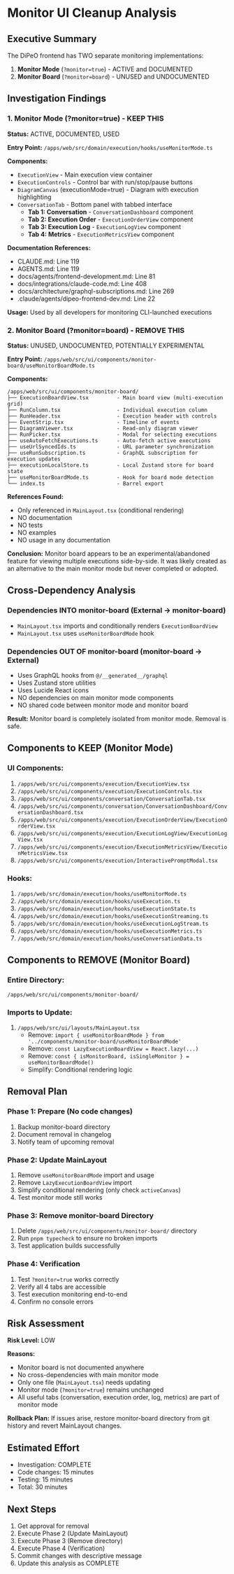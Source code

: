 # Monitor UI Cleanup Analysis

## Executive Summary

The DiPeO frontend has TWO separate monitoring implementations:
1. **Monitor Mode** (`?monitor=true`) - ACTIVE and DOCUMENTED
2. **Monitor Board** (`?monitor=board`) - UNUSED and UNDOCUMENTED

## Investigation Findings

### 1. Monitor Mode (?monitor=true) - KEEP THIS

**Status:** ACTIVE, DOCUMENTED, USED

**Entry Point:** `/apps/web/src/domain/execution/hooks/useMonitorMode.ts`

**Components:**
- `ExecutionView` - Main execution view container
- `ExecutionControls` - Control bar with run/stop/pause buttons
- `DiagramCanvas` (executionMode=true) - Diagram with execution highlighting
- `ConversationTab` - Bottom panel with tabbed interface
  - **Tab 1: Conversation** - `ConversationDashboard` component
  - **Tab 2: Execution Order** - `ExecutionOrderView` component
  - **Tab 3: Execution Log** - `ExecutionLogView` component
  - **Tab 4: Metrics** - `ExecutionMetricsView` component

**Documentation References:**
- CLAUDE.md: Line 119
- AGENTS.md: Line 119
- docs/agents/frontend-development.md: Line 81
- docs/integrations/claude-code.md: Line 408
- docs/architecture/graphql-subscriptions.md: Line 269
- .claude/agents/dipeo-frontend-dev.md: Line 22

**Usage:** Used by all developers for monitoring CLI-launched executions

### 2. Monitor Board (?monitor=board) - REMOVE THIS

**Status:** UNUSED, UNDOCUMENTED, POTENTIALLY EXPERIMENTAL

**Entry Point:** `/apps/web/src/ui/components/monitor-board/useMonitorBoardMode.ts`

**Components:**
```
/apps/web/src/ui/components/monitor-board/
├── ExecutionBoardView.tsx         - Main board view (multi-execution grid)
├── RunColumn.tsx                  - Individual execution column
├── RunHeader.tsx                  - Execution header with controls
├── EventStrip.tsx                 - Timeline of events
├── DiagramViewer.tsx              - Read-only diagram viewer
├── RunPicker.tsx                  - Modal for selecting executions
├── useAutoFetchExecutions.ts      - Auto-fetch active executions
├── useUrlSyncedIds.ts             - URL parameter synchronization
├── useRunSubscription.ts          - GraphQL subscription for execution updates
├── executionLocalStore.ts         - Local Zustand store for board state
├── useMonitorBoardMode.ts         - Hook for board mode detection
└── index.ts                       - Barrel export
```

**References Found:**
- Only referenced in `MainLayout.tsx` (conditional rendering)
- NO documentation
- NO tests
- NO examples
- NO usage in any documentation

**Conclusion:** Monitor board appears to be an experimental/abandoned feature for viewing multiple executions side-by-side. It was likely created as an alternative to the main monitor mode but never completed or adopted.

## Cross-Dependency Analysis

### Dependencies INTO monitor-board (External → monitor-board)
- `MainLayout.tsx` imports and conditionally renders `ExecutionBoardView`
- `MainLayout.tsx` uses `useMonitorBoardMode` hook

### Dependencies OUT OF monitor-board (monitor-board → External)
- Uses GraphQL hooks from `@/__generated__/graphql`
- Uses Zustand store utilities
- Uses Lucide React icons
- NO dependencies on main monitor mode components
- NO shared code between monitor mode and monitor board

**Result:** Monitor board is completely isolated from monitor mode. Removal is safe.

## Components to KEEP (Monitor Mode)

### UI Components:
1. `/apps/web/src/ui/components/execution/ExecutionView.tsx`
2. `/apps/web/src/ui/components/execution/ExecutionControls.tsx`
3. `/apps/web/src/ui/components/conversation/ConversationTab.tsx`
4. `/apps/web/src/ui/components/conversation/ConversationDashboard/ConversationDashboard.tsx`
5. `/apps/web/src/ui/components/execution/ExecutionOrderView/ExecutionOrderView.tsx`
6. `/apps/web/src/ui/components/execution/ExecutionLogView/ExecutionLogView.tsx`
7. `/apps/web/src/ui/components/execution/ExecutionMetricsView/ExecutionMetricsView.tsx`
8. `/apps/web/src/ui/components/execution/InteractivePromptModal.tsx`

### Hooks:
1. `/apps/web/src/domain/execution/hooks/useMonitorMode.ts`
2. `/apps/web/src/domain/execution/hooks/useExecution.ts`
3. `/apps/web/src/domain/execution/hooks/useExecutionState.ts`
4. `/apps/web/src/domain/execution/hooks/useExecutionStreaming.ts`
5. `/apps/web/src/domain/execution/hooks/useExecutionLogStream.ts`
6. `/apps/web/src/domain/execution/hooks/useExecutionMetrics.ts`
7. `/apps/web/src/domain/execution/hooks/useConversationData.ts`

## Components to REMOVE (Monitor Board)

### Entire Directory:
```
/apps/web/src/ui/components/monitor-board/
```

### Imports to Update:
1. `/apps/web/src/ui/layouts/MainLayout.tsx`
   - Remove: `import { useMonitorBoardMode } from '../components/monitor-board/useMonitorBoardMode'`
   - Remove: `const LazyExecutionBoardView = React.lazy(...)`
   - Remove: `const { isMonitorBoard, isSingleMonitor } = useMonitorBoardMode()`
   - Simplify: Conditional rendering logic

## Removal Plan

### Phase 1: Prepare (No code changes)
1. Backup monitor-board directory
2. Document removal in changelog
3. Notify team of upcoming removal

### Phase 2: Update MainLayout
1. Remove `useMonitorBoardMode` import and usage
2. Remove `LazyExecutionBoardView` import
3. Simplify conditional rendering (only check `activeCanvas`)
4. Test monitor mode still works

### Phase 3: Remove monitor-board Directory
1. Delete `/apps/web/src/ui/components/monitor-board/` directory
2. Run `pnpm typecheck` to ensure no broken imports
3. Test application builds successfully

### Phase 4: Verification
1. Test `?monitor=true` works correctly
2. Verify all 4 tabs are accessible
3. Test execution monitoring end-to-end
4. Confirm no console errors

## Risk Assessment

**Risk Level:** LOW

**Reasons:**
- Monitor board is not documented anywhere
- No cross-dependencies with main monitor mode
- Only one file (`MainLayout.tsx`) needs updating
- Monitor mode (`?monitor=true`) remains unchanged
- All useful tabs (conversation, execution order, log, metrics) are part of monitor mode

**Rollback Plan:**
If issues arise, restore monitor-board directory from git history and revert MainLayout changes.

## Estimated Effort

- Investigation: COMPLETE
- Code changes: 15 minutes
- Testing: 15 minutes
- Total: 30 minutes

## Next Steps

1. Get approval for removal
2. Execute Phase 2 (Update MainLayout)
3. Execute Phase 3 (Remove directory)
4. Execute Phase 4 (Verification)
5. Commit changes with descriptive message
6. Update this analysis as COMPLETE
